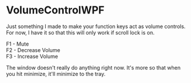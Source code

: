 # VolumeControlWPF

Just something I made to make your function keys act as volume controls. For now, I have it so that this will only work if scroll lock is on.

F1 - Mute\
F2 - Decrease Volume\
F3 - Increase Volume


The window doesn't really do anything right now. It's more so that when you hit minimize, it'll minimize to the tray. 
